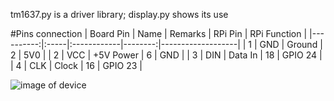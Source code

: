 tm1637.py is a driver library; display.py shows its use


#Pins connection
| Board Pin | Name | Remarks     | RPi Pin | RPi Function      |
|----------:|:-----|:------------|--------:|-------------------|
| 1         | GND  | Ground      | 2       | 5V0               |
| 2         | VCC  | +5V Power   | 6       | GND               |
| 3         | DIN  | Data In     | 18      | GPIO 24           |
| 4         | CLK  | Clock       | 16      | GPIO 23           |
 
![image of device](pic1.JPG)
